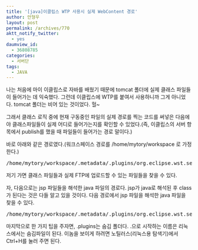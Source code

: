 ```yaml
---
title: '[java]이클립스 WTP 사용시 실제 WebContent 경로'
author: 안형우
layout: post
permalink: /archives/770
aktt_notify_twitter:
  - yes
daumview_id:
  - 36808785
categories:
  - 서버단
tags:
  - JAVA
---
```

나는 처음에 마이 이클립스로 자바를 배웠기 때문에 tomcat 폴더에 실제 클래스 파일들이 들어가는 데 익숙했다. 그런데 이클립스에 WTP를 붙여서 사용하니까 그게 아니었다. tomcat 폴더는 비어 있는 것이었다. 헐~

그래서 클래스 로직 중에 현재 구동중인 파일의 실제 경로를 찍는 코드를 써넣은 다음에야 클래스파일들이 실제 어디로 들어가는지를 확인할 수 있었다.(즉, 이클립스의 서버 항목에서 publish를 했을 때 파일들이 들어가는 경로 말이다.)

바로 아래와 같은 경로였다.(워크스페이스 경로를 /home/mytory/workspace 로 가정한다.)

<pre class="brush:shell">/home/mytory/workspace/.metadata/.plugins/org.eclipse.wst.server.core/tmp0/wtpwebapps/
</pre>

저기 가면 클래스 파일들과 실제 FTP에 업로드할 수 있는 파일들을 찾을 수 있다.

자, 다음으로는 jsp 파일들을 해석한 java 파일의 경로다. jsp가 java로 해석된 후 class가 된다는 것은 다들 알고 있을 것이다. 다음 경로에서 jsp 파일을 해석한 java 파일을 찾을 수 있다.

<pre class="brush:shell">/home/mytory/workspace/.metadata/.plugins/org.eclipse.wst.server.core/tmp0/work/Catalina/localhost/_/org/apache/jsp</pre>

마지막으로 한 가지 팁을 주자면, .plugins는 숨김 폴더다. .으로 시작하는 이름은 리눅스에서는 숨김파일이 된다. 이놈을 보이게 하려면 노틸러스(리눅스용 탐색기)에서 Ctrl+H를 눌러 주면 된다.